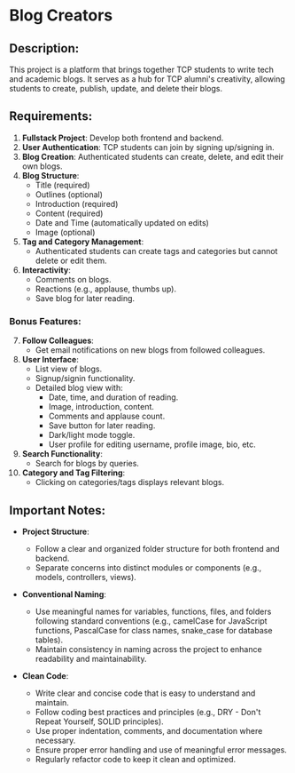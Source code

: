 # Blog Creators

## Description:
This project is a platform that brings together TCP students to write tech and academic blogs. It serves as a hub for TCP alumni's creativity, allowing students to create, publish, update, and delete their blogs.

## Requirements:
1. **Fullstack Project**: Develop both frontend and backend.
2. **User Authentication**: TCP students can join by signing up/signing in.
3. **Blog Creation**: Authenticated students can create, delete, and edit their own blogs.
4. **Blog Structure**:
   - Title (required)
   - Outlines (optional)
   - Introduction (required)
   - Content (required)
   - Date and Time (automatically updated on edits)
   - Image (optional)
5. **Tag and Category Management**:
   - Authenticated students can create tags and categories but cannot delete or edit them.
6. **Interactivity**:
   - Comments on blogs.
   - Reactions (e.g., applause, thumbs up).
   - Save blog for later reading.
   
### Bonus Features:
7. **Follow Colleagues**:
   - Get email notifications on new blogs from followed colleagues.
8. **User Interface**:
   - List view of blogs.
   - Signup/signin functionality.
   - Detailed blog view with:
     - Date, time, and duration of reading.
     - Image, introduction, content.
     - Comments and applause count.
     - Save button for later reading.
     - Dark/light mode toggle.
     - User profile for editing username, profile image, bio, etc.
9. **Search Functionality**:
   - Search for blogs by queries.
10. **Category and Tag Filtering**:
    - Clicking on categories/tags displays relevant blogs.
   

## Important Notes:
- **Project Structure**: 
  - Follow a clear and organized folder structure for both frontend and backend.
  - Separate concerns into distinct modules or components (e.g., models, controllers, views).
  
- **Conventional Naming**:
  - Use meaningful names for variables, functions, files, and folders following standard conventions (e.g., camelCase for JavaScript functions, PascalCase for class names, snake_case for database tables).
  - Maintain consistency in naming across the project to enhance readability and maintainability.

- **Clean Code**:
  - Write clear and concise code that is easy to understand and maintain.
  - Follow coding best practices and principles (e.g., DRY - Don't Repeat Yourself, SOLID principles).
  - Use proper indentation, comments, and documentation where necessary.
  - Ensure proper error handling and use of meaningful error messages.
  - Regularly refactor code to keep it clean and optimized.


